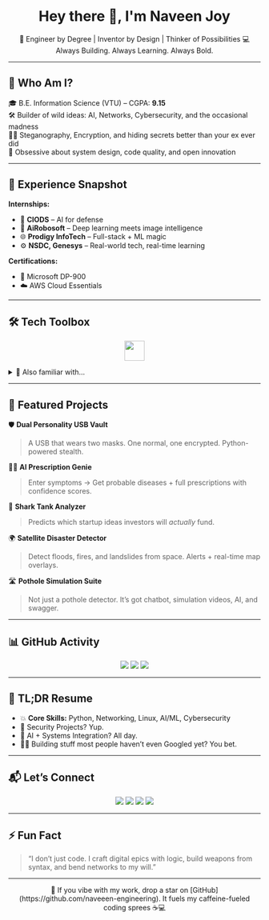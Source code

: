 <h1 align="center">Hey there 👋, I'm Naveen Joy</h1>
<p align="center">
  🚀 Engineer by Degree | Inventor by Design | Thinker of Possibilities  
  💻 Always Building. Always Learning. Always Bold.
</p>

---

## 🧠 Who Am I?

🎓 B.E. Information Science (VTU) – CGPA: **9.15**  
🛠️ Builder of wild ideas: AI, Networks, Cybersecurity, and the occasional madness  
🕵️‍♂️ Steganography, Encryption, and hiding secrets better than your ex ever did  
📡 Obsessive about system design, code quality, and open innovation  

---

## 💼 Experience Snapshot

**Internships:**  
- 🔬 **CIODS** – AI for defense  
- 🧠 **AiRobosoft** – Deep learning meets image intelligence  
- 🌐 **Prodigy InfoTech** – Full-stack + ML magic  
- ⚙️ **NSDC, Genesys** – Real-world tech, real-time learning  

**Certifications:**  
- 📘 Microsoft DP-900  
- ☁️ AWS Cloud Essentials  

---

## 🛠 Tech Toolbox

<p align="center">
  <img src="https://skillicons.dev/icons?i=python,java,cpp,linux,vscode,git,github,bash" height="40"/>
</p>

<details>
  <summary>📌 Also familiar with...</summary>

  - Docker & DevOps Basics  
  - TensorFlow, OpenCV, scikit-learn  
  - Streamlit, Flask, FastAPI  
  - HTML/CSS, a sprinkle of JS  
  - Wireshark, Nmap, aircrack-ng (yeah, I go low-level too)
</details>

---

## 🚧 Featured Projects

🛡️ **Dual Personality USB Vault**  
> A USB that wears two masks. One normal, one encrypted. Python-powered stealth.

🧑‍⚕️ **AI Prescription Genie**  
> Enter symptoms → Get probable diseases + full prescriptions with confidence scores.

🦈 **Shark Tank Analyzer**  
> Predicts which startup ideas investors will *actually* fund.

🌍 **Satellite Disaster Detector**  
> Detect floods, fires, and landslides from space. Alerts + real-time map overlays.

🛣 **Pothole Simulation Suite**  
> Not just a pothole detector. It’s got chatbot, simulation videos, AI, and swagger.

---

## 📊 GitHub Activity

<p align="center">
  <img src="https://github-profile-summary-cards.vercel.app/api/cards/profile-details?username=naveeen-engineering&theme=tokyonight" />
  <img src="https://github-profile-summary-cards.vercel.app/api/cards/repos-per-language?username=naveeen-engineering&theme=tokyonight" />
  <img src="https://github-profile-summary-cards.vercel.app/api/cards/most-commit-language?username=naveeen-engineering&theme=tokyonight" />
</p>

---

## 📄 TL;DR Resume

- 💥 **Core Skills:** Python, Networking, Linux, AI/ML, Cybersecurity  
- 🔐 Security Projects? Yup.  
- 🧪 AI + Systems Integration? All day.  
- 🧙‍♂️ Building stuff most people haven’t even Googled yet? You bet.

---

## 📬 Let’s Connect

<p align="center">
  <a href="mailto:naveenjvl18@gmail.com"><img src="https://img.shields.io/badge/Email-D14836?style=for-the-badge&logo=gmail&logoColor=white"/></a>
  <a href="https://www.linkedin.com/in/naveenjoy18/"><img src="https://img.shields.io/badge/LinkedIn-blue?style=for-the-badge&logo=linkedin&logoColor=white"/></a>
  <a href="https://github.com/naveeen-engineering"><img src="https://img.shields.io/badge/GitHub-black?style=for-the-badge&logo=github&logoColor=white"/></a>
  <a href="https://wa.me/919483985321"><img src="https://img.shields.io/badge/WhatsApp-25D366?style=for-the-badge&logo=whatsapp&logoColor=white"/></a>
</p>

---

## ⚡ Fun Fact

> “I don’t just code. I craft digital epics with logic, build weapons from syntax, and bend networks to my will.”

---

<p align="center">
  🌟 If you vibe with my work, drop a star on [GitHub](https://github.com/naveeen-engineering).  
  It fuels my caffeine-fueled coding sprees ☕💻
</p>
